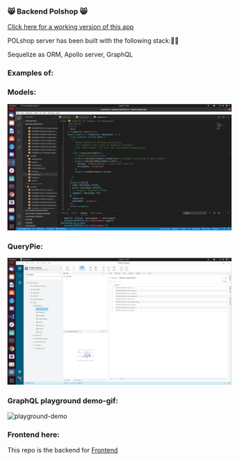 ###  😸 Backend Polshop 😸

[Click here for a working version of this app](https://polshop.netlify.app/)

POLshop server has been built with the following stack:🔨🧰

Sequelize as ORM, Apollo server, GraphQL

### Examples of: 

### Models:

![#models](https://github.com/Karem1986/Backend_Portfolio-/blob/master/ModelsBackend.png)

### QueryPie:

![query-pie](https://github.com/Karem1986/Backend_Portfolio-/blob/master/QueryPie.png)

### GraphQL playground demo-gif: 

![playground-demo](https://github.com/Karem1986/Backend_Portfolio-/blob/master/GraphQLplayground.gif)

### Frontend here:
This repo is the backend for [Frontend](https://github.com/Karem1986/POLshop_Front)

